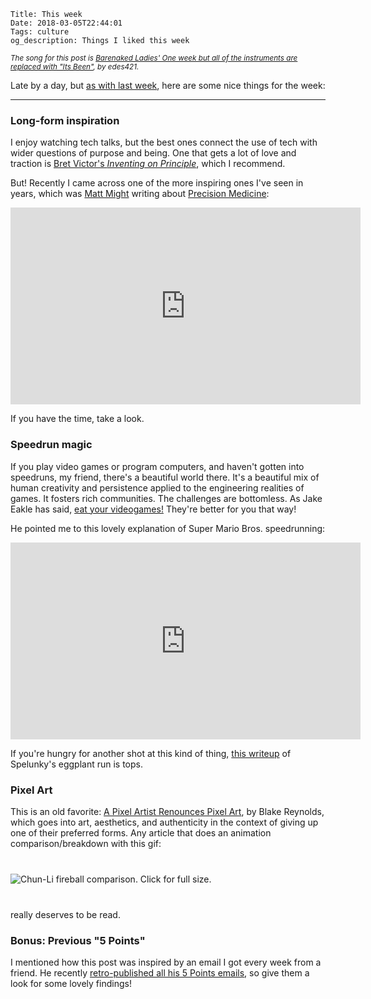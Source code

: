    Title: This week
    Date: 2018-03-05T22:44:01
    Tags: culture
    og_description: Things I liked this week

<small><em>The song for this post is <a
href="https://soundcloud.com/edes421/barenaked-ladies-one-week-but-all-of-the-instruments-are-replaced-with-its-been">Barenaked Ladies' One week but all of the instruments are replaced with "Its Been"</a>, by edes421.</em></small>

Late by a day, but [as with last week][1], here are some nice things for the
week:

---

### Long-form inspiration

I enjoy watching tech talks, but the best ones connect the use of tech with
wider questions of purpose and being. One that gets a lot of love and traction
is <a href="https://vimeo.com/36579366">Bret Victor's <em>Inventing on Principle</em></a>, which I recommend.

But! Recently I came across one of the more inspiring ones I've seen in years,
which was [Matt Might][6] writing about [Precision Medicine][3]:

<iframe width="560" height="315"
src="https://www.youtube-nocookie.com/embed/C_bGohb0HgM?rel=0&amp;start=84"
frameborder="0" allow="autoplay; encrypted-media" allowfullscreen></iframe>

If you have the time, take a look.

### Speedrun magic

If you play video games or program computers, and haven't gotten into speedruns,
my friend, there's a beautiful world there. It's a beautiful mix of human
creativity and persistence applied to the engineering realities of games. It
fosters rich communities. The challenges are bottomless. As Jake Eakle has said,
[eat your videogames!][3] They're better for you that way!

He pointed me to this lovely explanation of Super Mario Bros. speedrunning:

<iframe width="560" height="315"
src="https://www.youtube-nocookie.com/embed/_FQJEzJ_cQw?rel=0" frameborder="0"
allow="autoplay; encrypted-media" allowfullscreen></iframe>

If you're hungry for another shot at this kind of thing, [this writeup][4] of
Spelunky's eggplant run is tops.

### Pixel Art

This is an old favorite: [A Pixel Artist Renounces Pixel Art][7], by Blake
Reynolds, which goes into art, aesthetics, and authenticity in the context of
giving up one of their preferred forms. Any article that does an animation
comparison/breakdown with this gif:

<div class="caption-img-block" style="margin: 25px auto">
<img src="/img/2018/3/chun-li-comparison.gif" alt="Chun-Li fireball comparison. Click for full size." style="margin: 15px auto;" />
</div>

really deserves to be read.

### Bonus: Previous "5 Points"

I mentioned how this post was inspired by an email I got every week from a
friend. He recently [retro-published all his 5 Points emails][5], so give them a
look for some lovely findings!

   [1]: /2018/02/this-week.html
   [3]: https://medium.com/mammon-machine-zeal/eat-your-videogames-ac36624a7d0c
   [4]: https://www.polygon.com/2013/12/23/5227726/anatomy-of-a-spelunky-miracle-or-how-the-internet-finally-beat
   [5]: https://aaronloringdavis.com/blog/
   [6]: http://matt.might.net/
   [7]: http://www.dinofarmgames.com/a-pixel-artist-renounces-pixel-art/
